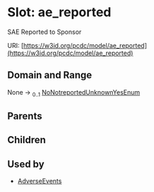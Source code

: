 
# Slot: ae_reported


SAE Reported to Sponsor

URI: [https://w3id.org/pcdc/model/ae_reported](https://w3id.org/pcdc/model/ae_reported)


## Domain and Range

None &#8594;  <sub>0..1</sub> [NoNotreportedUnknownYesEnum](NoNotreportedUnknownYesEnum.md)

## Parents


## Children


## Used by

 * [AdverseEvents](AdverseEvents.md)

